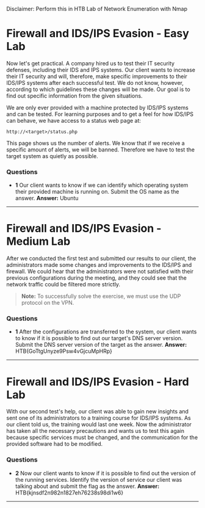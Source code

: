 Disclaimer: Perform this in HTB Lab of Network Enumeration with Nmap

# Firewall and IDS/IPS Evasion - Easy Lab

Now let's get practical. A company hired us to test their IT security defenses, including their IDS and IPS systems. Our client wants to increase their IT security and will, therefore, make specific improvements to their IDS/IPS systems after each successful test. We do not know, however, according to which guidelines these changes will be made. Our goal is to find out specific information from the given situations.

We are only ever provided with a machine protected by IDS/IPS systems and can be tested. For learning purposes and to get a feel for how IDS/IPS can behave, we have access to a status web page at:

```
http://<target>/status.php
```

This page shows us the number of alerts. We know that if we receive a specific amount of alerts, we will be banned. Therefore we have to test the target system as quietly as possible.

### Questions

* **1**  Our client wants to know if we can identify which operating system their provided machine is running on. Submit the OS name as the answer.
  **Answer:** Ubuntu

---

# Firewall and IDS/IPS Evasion - Medium Lab

After we conducted the first test and submitted our results to our client, the administrators made some changes and improvements to the IDS/IPS and firewall. We could hear that the administrators were not satisfied with their previous configurations during the meeting, and they could see that the network traffic could be filtered more strictly.

> **Note:** To successfully solve the exercise, we must use the UDP protocol on the VPN.

### Questions

* **1**  After the configurations are transferred to the system, our client wants to know if it is possible to find out our target's DNS server version. Submit the DNS server version of the target as the answer.
  **Answer:** HTB{GoTtgUnyze9Psw4vGjcuMpHRp}

---

# Firewall and IDS/IPS Evasion - Hard Lab

With our second test's help, our client was able to gain new insights and sent one of its administrators to a training course for IDS/IPS systems. As our client told us, the training would last one week. Now the administrator has taken all the necessary precautions and wants us to test this again because specific services must be changed, and the communication for the provided software had to be modified.

### Questions

* **2**  Now our client wants to know if it is possible to find out the version of the running services. Identify the version of service our client was talking about and submit the flag as the answer.
  **Answer:** HTB{kjnsdf2n982n1827eh76238s98di1w6}

---
